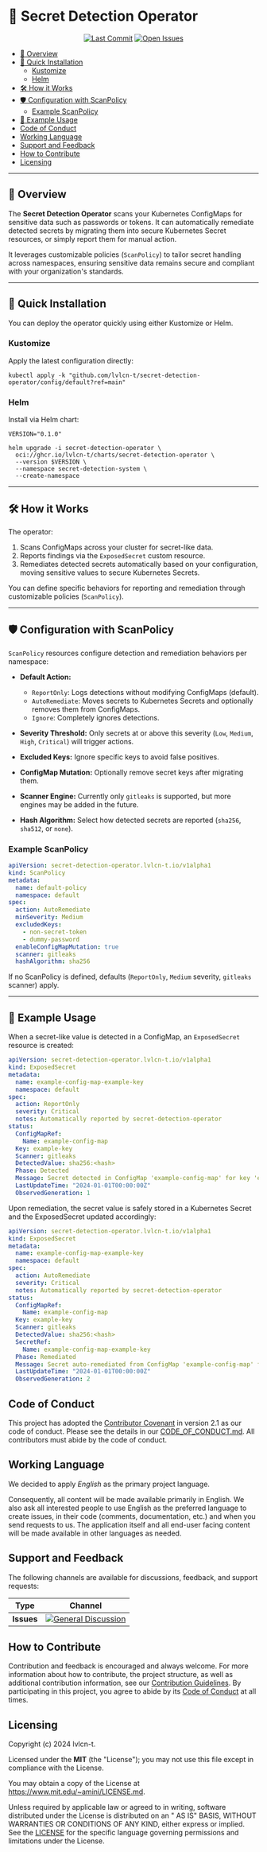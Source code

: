 # 🔐 Secret Detection Operator<!-- omit from toc -->

<p align="center">
    <a href="/../../commits/" title="Last Commit"><img alt="Last Commit" src="https://img.shields.io/github/last-commit/lvlcn-t/secret-detection-operator?style=flat"></a>
    <a href="/../../issues" title="Open Issues"><img alt="Open Issues" src="https://img.shields.io/github/issues/lvlcn-t/secret-detection-operator?style=flat"></a>
</p>

- [📖 Overview](#-overview)
- [🚀 Quick Installation](#-quick-installation)
  - [Kustomize](#kustomize)
  - [Helm](#helm)
- [🛠️ How it Works](#️-how-it-works)
- [🛡️ Configuration with ScanPolicy](#️-configuration-with-scanpolicy)
  - [Example ScanPolicy](#example-scanpolicy)
- [📌 Example Usage](#-example-usage)
- [Code of Conduct](#code-of-conduct)
- [Working Language](#working-language)
- [Support and Feedback](#support-and-feedback)
- [How to Contribute](#how-to-contribute)
- [Licensing](#licensing)

---

## 📖 Overview

The **Secret Detection Operator** scans your Kubernetes ConfigMaps for sensitive data such as passwords or tokens. It can automatically remediate detected secrets by migrating them into secure Kubernetes Secret resources, or simply report them for manual action.

It leverages customizable policies (`ScanPolicy`) to tailor secret handling across namespaces, ensuring sensitive data remains secure and compliant with your organization's standards.

---

## 🚀 Quick Installation

You can deploy the operator quickly using either Kustomize or Helm.

### Kustomize

Apply the latest configuration directly:

```shell
kubectl apply -k "github.com/lvlcn-t/secret-detection-operator/config/default?ref=main"
```

### Helm

Install via Helm chart:

```shell
VERSION="0.1.0"

helm upgrade -i secret-detection-operator \
  oci://ghcr.io/lvlcn-t/charts/secret-detection-operator \
  --version $VERSION \
  --namespace secret-detection-system \
  --create-namespace
```

---

## 🛠️ How it Works

The operator:

1. Scans ConfigMaps across your cluster for secret-like data.
2. Reports findings via the `ExposedSecret` custom resource.
3. Remediates detected secrets automatically based on your configuration, moving sensitive values to secure Kubernetes Secrets.

You can define specific behaviors for reporting and remediation through customizable policies (`ScanPolicy`).

---

## 🛡️ Configuration with ScanPolicy

`ScanPolicy` resources configure detection and remediation behaviors per namespace:

- **Default Action:**
  - `ReportOnly`: Logs detections without modifying ConfigMaps (default).
  - `AutoRemediate`: Moves secrets to Kubernetes Secrets and optionally removes them from ConfigMaps.
  - `Ignore`: Completely ignores detections.

- **Severity Threshold:** Only secrets at or above this severity (`Low`, `Medium`, `High`, `Critical`) will trigger actions.

- **Excluded Keys:** Ignore specific keys to avoid false positives.

- **ConfigMap Mutation:** Optionally remove secret keys after migrating them.

- **Scanner Engine:** Currently only `gitleaks` is supported, but more engines may be added in the future.

- **Hash Algorithm:** Select how detected secrets are reported (`sha256`, `sha512`, or `none`).

### Example ScanPolicy

```yaml
apiVersion: secret-detection-operator.lvlcn-t.io/v1alpha1
kind: ScanPolicy
metadata:
  name: default-policy
  namespace: default
spec:
  action: AutoRemediate
  minSeverity: Medium
  excludedKeys:
    - non-secret-token
    - dummy-password
  enableConfigMapMutation: true
  scanner: gitleaks
  hashAlgorithm: sha256
```

If no ScanPolicy is defined, defaults (`ReportOnly`, `Medium` severity, `gitleaks` scanner) apply.

---

## 📌 Example Usage

When a secret-like value is detected in a ConfigMap, an `ExposedSecret` resource is created:

```yaml
apiVersion: secret-detection-operator.lvlcn-t.io/v1alpha1
kind: ExposedSecret
metadata:
  name: example-config-map-example-key
  namespace: default
spec:
  action: ReportOnly
  severity: Critical
  notes: Automatically reported by secret-detection-operator
status:
  ConfigMapRef:
    Name: example-config-map
  Key: example-key
  Scanner: gitleaks
  DetectedValue: sha256:<hash>
  Phase: Detected
  Message: Secret detected in ConfigMap 'example-config-map' for key 'example-key'
  LastUpdateTime: "2024-01-01T00:00:00Z"
  ObservedGeneration: 1
```

Upon remediation, the secret value is safely stored in a Kubernetes Secret and the ExposedSecret updated accordingly:

```yaml
apiVersion: secret-detection-operator.lvlcn-t.io/v1alpha1
kind: ExposedSecret
metadata:
  name: example-config-map-example-key
  namespace: default
spec:
  action: AutoRemediate
  severity: Critical
  notes: Automatically reported by secret-detection-operator
status:
  ConfigMapRef:
    Name: example-config-map
  Key: example-key
  Scanner: gitleaks
  DetectedValue: sha256:<hash>
  SecretRef:
    Name: example-config-map-example-key
  Phase: Remediated
  Message: Secret auto-remediated from ConfigMap 'example-config-map' for key 'example-key'
  LastUpdateTime: "2024-01-01T00:00:00Z"
  ObservedGeneration: 2
```

## Code of Conduct

This project has adopted the [Contributor Covenant](https://www.contributor-covenant.org/) in version 2.1 as our code of
conduct. Please see the details in our [CODE_OF_CONDUCT.md](CODE_OF_CONDUCT.md). All contributors must abide by the code
of conduct.

## Working Language

We decided to apply _English_ as the primary project language.

Consequently, all content will be made available primarily in English.
We also ask all interested people to use English as the preferred language to create issues,
in their code (comments, documentation, etc.) and when you send requests to us.
The application itself and all end-user facing content will be made available in other languages as needed.

## Support and Feedback

The following channels are available for discussions, feedback, and support requests:

| Type       | Channel                                                                                                                                     |
| ---------- | ------------------------------------------------------------------------------------------------------------------------------------------- |
| **Issues** | [![General Discussion](https://img.shields.io/github/issues/lvlcn-t/secret-detection-operator?style=flat-square)](/../../issues/new/choose) |

## How to Contribute

Contribution and feedback is encouraged and always welcome. For more information about how to contribute, the project
structure, as well as additional contribution information, see our [Contribution Guidelines](./CONTRIBUTING.md). By
participating in this project, you agree to abide by its [Code of Conduct](./CODE_OF_CONDUCT.md) at all times.

## Licensing

Copyright (c) 2024 lvlcn-t.

Licensed under the **MIT** (the "License"); you may not use this file except in compliance with
the License.

You may obtain a copy of the License at <https://www.mit.edu/~amini/LICENSE.md>.

Unless required by applicable law or agreed to in writing, software distributed under the License is distributed on an "
AS IS" BASIS, WITHOUT WARRANTIES OR CONDITIONS OF ANY KIND, either express or implied. See the [LICENSE](./LICENSE) for
the specific language governing permissions and limitations under the License.